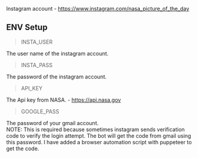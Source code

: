 Instagram account - https://www.instagram.com/nasa_picture_of_the_day

## ENV Setup

> INSTA_USER

The user name of the instagram account.

> INSTA_PASS

The password of the instagram account.

> API_KEY

The Api key from NASA. - https://api.nasa.gov

> GOOGLE_PASS

The password of your gmail account.<br>
NOTE: This is required because sometimes instagram sends verification code to verify the login attempt. The bot will get the code from gmail using this password. I have added a browser automation script with puppeteer to get the code.

